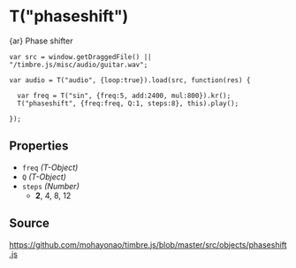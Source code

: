 T("phaseshift")
===============
{ar} Phase shifter


```timbre
var src = window.getDraggedFile() || "/timbre.js/misc/audio/guitar.wav";

var audio = T("audio", {loop:true}).load(src, function(res) {
  
  var freq = T("sin", {freq:5, add:2400, mul:800}).kr();
  T("phaseshift", {freq:freq, Q:1, steps:8}, this).play();
  
});
```

## Properties ##
- `freq` _(T-Object)_
- `Q` _(T-Object)_
- `steps` _(Number)_
  - **2**, 4, 8, 12

## Source ##
https://github.com/mohayonao/timbre.js/blob/master/src/objects/phaseshift.js
